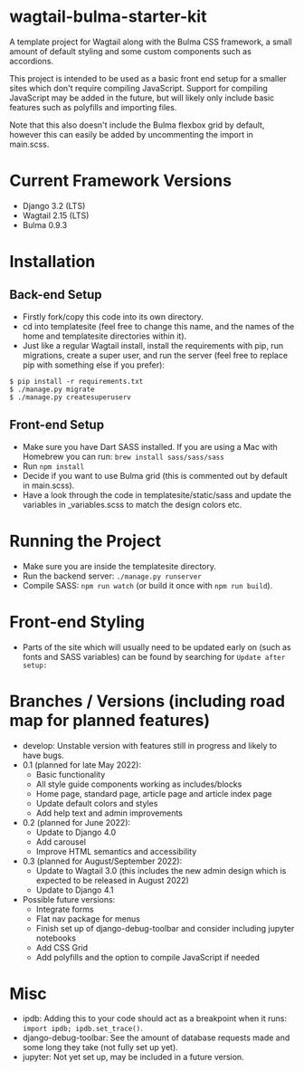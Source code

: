 # wagtail-bulma-starter-kit
A template project for Wagtail along with the Bulma CSS framework, a small amount of default styling and some custom components such as accordions.

This project is intended to be used as a basic front end setup for a smaller sites which don't require compiling JavaScript. Support for compiling JavaScript may be added in the future, but will likely only include basic features such as polyfills and importing files.

Note that this also doesn't include the Bulma flexbox grid by default, however this can easily be added by uncommenting the import in main.scss.

# Current Framework Versions
- Django 3.2 (LTS)
- Wagtail 2.15 (LTS)
- Bulma 0.9.3

# Installation
## Back-end Setup
- Firstly fork/copy this code into its own directory.
- cd into templatesite (feel free to change this name, and the names of the home and templatesite directories within it).
- Just like a regular Wagtail install, install the requirements with pip, run migrations, create a super user, and run the server (feel free to replace pip with something else if you prefer):
```
$ pip install -r requirements.txt
$ ./manage.py migrate
$ ./manage.py createsuperuserv
```

## Front-end Setup
- Make sure you have Dart SASS installed. If you are using a Mac with Homebrew you can run: `brew install sass/sass/sass`
- Run `npm install`
- Decide if you want to use Bulma grid (this is commented out by default in main.scss).
- Have a look through the code in templatesite/static/sass and update the variables in _variables.scss to match the design colors etc.

# Running the Project
- Make sure you are inside the templatesite directory.
- Run the backend server: `./manage.py runserver`
- Compile SASS: `npm run watch` (or build it once with `npm run build`).

# Front-end Styling
- Parts of the site which will usually need to be updated early on (such as fonts and SASS variables) can be found by searching for `Update after setup:`

# Branches / Versions (including road map for planned features)
- develop: Unstable version with features still in progress and likely to have bugs.
- 0.1 (planned for late May 2022):
    - Basic functionality
    - All style guide components working as includes/blocks
    - Home page, standard page, article page and article index page
    - Update default colors and styles
    - Add help text and admin improvements
- 0.2 (planned for June 2022):
    - Update to Django 4.0
    - Add carousel
    - Improve HTML semantics and accessibility
- 0.3 (planned for August/September 2022):
    - Update to Wagtail 3.0 (this includes the new admin design which is expected to be released in August 2022)
    - Update to Django 4.1
- Possible future versions:
    - Integrate forms
    - Flat nav package for menus
    - Finish set up of django-debug-toolbar and consider including jupyter notebooks
    - Add CSS Grid
    - Add polyfills and the option to compile JavaScript if needed

# Misc
* ipdb: Adding this to your code should act as a breakpoint when it runs: `import ipdb; ipdb.set_trace()`.
* django-debug-toolbar: See the amount of database requests made and some long they take (not fully set up yet).
* jupyter: Not yet set up, may be included in a future version.